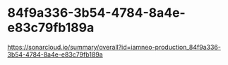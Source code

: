 # 84f9a336-3b54-4784-8a4e-e83c79fb189a
https://sonarcloud.io/summary/overall?id=iamneo-production_84f9a336-3b54-4784-8a4e-e83c79fb189a
